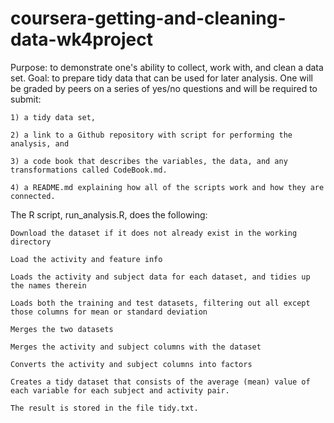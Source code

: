 # coursera-getting-and-cleaning-data-wk4project
Purpose: to demonstrate one's ability to collect, work with, and clean a data set. 
Goal: to prepare tidy data that can be used for later analysis. One will be graded by peers on a series of yes/no questions and will be required to submit: 

	1) a tidy data set,

	2) a link to a Github repository with script for performing the analysis, and 

	3) a code book that describes the variables, the data, and any transformations called CodeBook.md.

	4) a README.md explaining how all of the scripts work and how they are connected.

The R script, run_analysis.R, does the following:

	Download the dataset if it does not already exist in the working directory

	Load the activity and feature info

	Loads the activity and subject data for each dataset, and tidies up the names therein 

	Loads both the training and test datasets, filtering out all except those columns for mean or standard deviation

	Merges the two datasets

	Merges the activity and subject columns with the dataset

	Converts the activity and subject columns into factors

	Creates a tidy dataset that consists of the average (mean) value of each variable for each subject and activity pair.

	The result is stored in the file tidy.txt.
